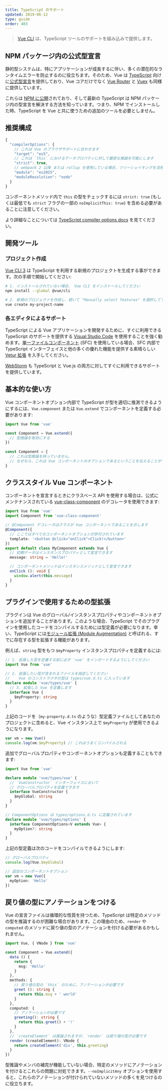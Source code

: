 ```yaml
---
title: TypeScript のサポート
updated: 2019-06-12
type: guide
order: 403
---
```


> [Vue CLI](https://cli.vuejs.org) は、TypeScript ツールのサポートを組み込みで提供します。

## NPM パッケージ内の公式型宣言

静的型システムは、特にアプリケーションが成長するに伴い、多くの潜在的なランタイムエラーを防止するのに役立ちます。そのため、Vue は [TypeScript](https://www.typescriptlang.org/) 向けに[公式型宣言](https://github.com/vuejs/vue/tree/dev/types)を提供しており、Vue コアだけでなく [Vue Router](https://github.com/vuejs/vue-router/tree/dev/types) と [Vuex](https://github.com/vuejs/vuex/tree/dev/types) も同様に提供しています。

これらは [NPM に公開](https://cdn.jsdelivr.net/npm/vue/types/)されており、そして最新の TypeScript は NPM パッケージ内の型宣言を解決する方法を知っています。つまり、NPM でインストールした時、TypeScript を Vue と共に使うための追加のツールを必要としません。

## 推奨構成

``` js
{
  "compilerOptions": {
    // これは Vue のブラウザサポートに合わせます
    "target": "es5",
    // これは `this` におけるデータプロパティに対して厳密な推論を可能にします
    "strict": true,
    // webpack 2 以降 または rollup を使用している場合、ツリーシェイキングを活用するために
    "module": "es2015",
    "moduleResolution": "node"
  }
}
```

コンポーネントメソッド内で `this` の型をチェックするには `strict: true` (もしくは最低でも `strict` フラグの一部の `noImplicitThis: true`) を含める必要があることに注意してください。

より詳細なことについては [TypeScript compiler options docs](https://www.typescriptlang.org/docs/handbook/compiler-options.html) を見てください。

## 開発ツール

### プロジェクト作成

[Vue CLI 3](https://github.com/vuejs/vue-cli) は TypeScript を利用する新規のプロジェクトを生成する事ができます。次の手順で開始してください:

```bash
# 1. インストールされていない場合、 Vue CLI をインストールしてください
npm install --global @vue/cli

# 2. 新規のプロジェクトを作成し、続いて "Manually select features" を選択して下さい
vue create my-project-name
```

### 各エディタによるサポート

TypeScript による Vue アプリケーションを開発するために、すぐに利用できる TypeScript のサポートを提供する [Visual Studio Code](https://code.visualstudio.com/) を使用することを強く勧めます。[単一ファイルコンポーネント](./single-file-components.html) (SFC) を使用している場合、SFC 内部で TypeScript インターフェイスと他の多くの優れた機能を提供する素晴らしい [Vetur 拡張](https://github.com/vuejs/vetur) を入手してください。

[WebStorm](https://www.jetbrains.com/webstorm/) も TypeScript と Vue.js の両方に対してすぐに利用できるサポートを提供しています。

## 基本的な使い方

Vue コンポーネントオプション内部で TypeScript が型を適切に推測できるようにするには、`Vue.component` または `Vue.extend` でコンポーネントを定義する必要があります:

```ts
import Vue from 'vue'

const Component = Vue.extend({
  // 型推論を有効にする
})
  
const Component = {
  // これは型推論を持っていません、
  // なぜなら、これは Vue コンポーネントのオプションであるということを伝えることができないためです。
}
```

## クラススタイル Vue コンポーネント
  
コンポーネントを宣言するときにクラスベース API を使用する場合は、公式にメンテナンスされている [vue-class-component](https://github.com/vuejs/vue-class-component) のデコレータを使用できます:
  
``` ts
import Vue from 'vue'
import Component from 'vue-class-component'

// @Component デコレータはクラスが Vue コンポーネントであることを示します
@Component({
  // ここではすべてのコンポーネントオプションが許可されています
  template: '<button @click="onClick">Click!</button>'
})
export default class MyComponent extends Vue {
  // 初期データはインスタンスプロパティとして宣言できます
  message: string = 'Hello!'

  // コンポーネントメソッドはインスタンスメソッドとして宣言できます
  onClick (): void {
    window.alert(this.message)
  }
}
```

## プラグインで使用するための型拡張

プラグインは Vue のグローバル/インスタンスプロパティやコンポーネントオプションを追加することがあります。このような場合、TypeScript でそのプラグインを使用したコードをコンパイルするためには型定義が必要になります。幸い、TypeScript には[モジュール拡張 (Module Augmentation)](https://www.typescriptlang.org/docs/handbook/declaration-merging.html#module-augmentation) と呼ばれる、すでに存在する型を拡張する機能があります。

例えば、`string` 型をもつ `$myProperty` インスタンスプロパティを定義するには:

``` ts
// 1. 拡張した型を定義する前に必ず 'vue' をインポートするようにしてください
import Vue from 'vue'

// 2. 拡張したい型が含まれるファイルを指定してください
//    Vue のコンストラクタの型は types/vue.d.ts に入っています
declare module 'vue/types/vue' {
  // 3. 拡張した Vue を定義します
  interface Vue {
    $myProperty: string
  }
}
```

上記のコードを（`my-property.d.ts` のような）型定義ファイルとしてあなたのプロジェクトに含めると、Vue インスタンス上で `$myProperty` が使用できるようになります。

```ts
var vm = new Vue()
console.log(vm.$myProperty) // これはうまくコンパイルされる
```

追加でグローバルプロパティやコンポーネントオプションも定義することもできます:

```ts
import Vue from 'vue'

declare module 'vue/types/vue' {
  // `VueConstructor` インターフェイスにおいて
  // グローバルプロパティを定義できます
  interface VueConstructor {
    $myGlobal: string
  }
}

// ComponentOptions は types/options.d.ts に定義されています
declare module 'vue/types/options' {
  interface ComponentOptions<V extends Vue> {
    myOption?: string
  }
}
```

上記の型定義は次のコードをコンパイルできるようにします:

```ts
// グローバルプロパティ
console.log(Vue.$myGlobal)

// 追加のコンポーネントオプション
var vm = new Vue({
  myOption: 'Hello'
})
```

## 戻り値の型にアノテーションをつける

Vue の宣言ファイルは循環的な性質を持つため、TypeScript は特定のメソッドの型を推論するのが困難な場合があります。この理由のため、`render` や `computed` のメソッドに戻り値の型のアノテーションを付ける必要があるかもしれません。

```ts
import Vue, { VNode } from 'vue'

const Component = Vue.extend({
  data () {
    return {
      msg: 'Hello'
    }
  },
  methods: {
    // 戻り値の型の `this` のために、アノテーションが必要です
    greet (): string {
      return this.msg + ' world'
    }
  },
  computed: {
    // アノテーションが必要です
    greeting(): string {
      return this.greet() + '!'
    }
  },
  // `createElement` は推論されますが、`render` は戻り値の型が必要です
  render (createElement): VNode {
    return createElement('div', this.greeting)
  }
})
```

型推論やメンバの補完が機能していない場合、特定のメソッドにアノテーションを付けるとこれらの問題に対処できます。`--noImplicitAny` オプションを使用すると、これらのアノテーションが付けられていないメソッドの多くを見つけるのに役立ちます。
